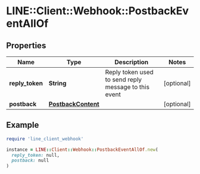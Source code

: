 # LINE::Client::Webhook::PostbackEventAllOf

## Properties

| Name | Type | Description | Notes |
| ---- | ---- | ----------- | ----- |
| **reply_token** | **String** | Reply token used to send reply message to this event | [optional] |
| **postback** | [**PostbackContent**](PostbackContent.md) |  | [optional] |

## Example

```ruby
require 'line_client_webhook'

instance = LINE::Client::Webhook::PostbackEventAllOf.new(
  reply_token: null,
  postback: null
)
```

